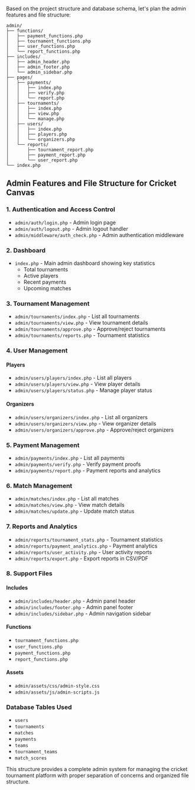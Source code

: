 Based on the project structure and database schema, let's plan the admin features and file structure:

```
admin/
├── functions/
│   ├── payment_functions.php
│   ├── tournament_functions.php
│   ├── user_functions.php
│   └── report_functions.php
├── includes/
│   ├── admin_header.php
│   ├── admin_footer.php
│   └── admin_sidebar.php
├── pages/
│   ├── payments/
│   │   ├── index.php
│   │   ├── verify.php
│   │   └── report.php
│   ├── tournaments/
│   │   ├── index.php
│   │   ├── view.php
│   │   └── manage.php
│   ├── users/
│   │   ├── index.php
│   │   ├── players.php
│   │   └── organizers.php
│   └── reports/
│       ├── tournament_report.php
│       ├── payment_report.php
│       └── user_report.php
└── index.php
```

## Admin Features and File Structure for Cricket Canvas

### 1. Authentication and Access Control
- `admin/auth/login.php` - Admin login page
- `admin/auth/logout.php` - Admin logout handler
- `admin/middleware/auth_check.php` - Admin authentication middleware

### 2. Dashboard
- `index.php` - Main admin dashboard showing key statistics
    - Total tournaments
    - Active players
    - Recent payments
    - Upcoming matches

### 3. Tournament Management
- `admin/tournaments/index.php` - List all tournaments
- `admin/tournaments/view.php` - View tournament details
- `admin/tournaments/approve.php` - Approve/reject tournaments
- `admin/tournaments/reports.php` - Tournament statistics

### 4. User Management

#### Players
- `admin/users/players/index.php` - List all players
- `admin/users/players/view.php` - View player details
- `admin/users/players/status.php` - Manage player status

#### Organizers
- `admin/users/organizers/index.php` - List all organizers
- `admin/users/organizers/view.php` - View organizer details
- `admin/users/organizers/approve.php` - Approve/reject organizers

### 5. Payment Management
- `admin/payments/index.php` - List all payments
- `admin/payments/verify.php` - Verify payment proofs
- `admin/payments/report.php` - Payment reports and analytics

### 6. Match Management
- `admin/matches/index.php` - List all matches
- `admin/matches/view.php` - View match details
- `admin/matches/update.php` - Update match status

### 7. Reports and Analytics
- `admin/reports/tournament_stats.php` - Tournament statistics
- `admin/reports/payment_analytics.php` - Payment analytics
- `admin/reports/user_activity.php` - User activity reports
- `admin/reports/export.php` - Export reports in CSV/PDF

### 8. Support Files

#### Includes
- `admin/includes/header.php` - Admin panel header
- `admin/includes/footer.php` - Admin panel footer
- `admin/includes/sidebar.php` - Admin navigation sidebar

#### Functions
- `tournament_functions.php`
- `user_functions.php`
- `payment_functions.php`
- `report_functions.php`

#### Assets
- `admin/assets/css/admin-style.css`
- `admin/assets/js/admin-scripts.js`

### Database Tables Used
- `users`
- `tournaments`
- `matches`
- `payments`
- `teams`
- `tournament_teams`
- `match_scores`

This structure provides a complete admin system for managing the cricket tournament platform with proper separation of concerns and organized file structure.